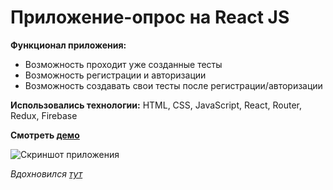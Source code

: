 # Приложение-опрос на React JS

**Функционал приложения:**
- Возможность проходит уже созданные тесты
- Возможность регистрации и авторизации
- Возможность создавать свои тесты после регистрации/авторизации

**Использовались технологии:** HTML, CSS, JavaScript, React, Router, Redux, Firebase

**Смотреть [демо](https://nervous-agnesi-24aeec.netlify.app/)**

![Скриншот приложения](https://i.ibb.co/v1x8pHJ/2020-08-09-10-06-46.png "Экран тестирования")

*Вдохновился [тут](https://www.udemy.com/course/react-2020-complete-guide/)*
